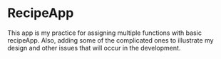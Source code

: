 # RecipeApp
This app is my practice for assigning multiple functions with basic recipeApp. Also, adding some of the complicated ones to illustrate my design and other issues that will occur in the development.
